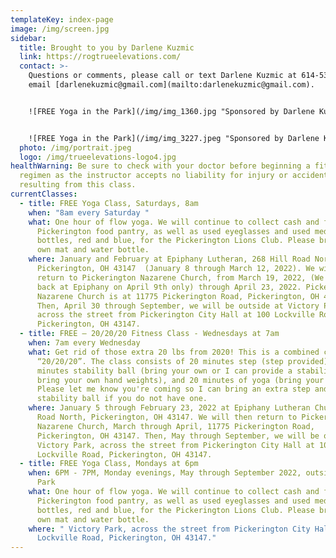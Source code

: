 ```yaml
---
templateKey: index-page
image: /img/screen.jpg
sidebar:
  title: Brought to you by Darlene Kuzmic
  link: https://rogtrueelevations.com/
  contact: >-
    Questions or comments, please call or text Darlene Kuzmic at 614-531-2050 or
    email [darlenekuzmic@gmail.com](mailto:darlenekuzmic@gmail.com).


    ![FREE Yoga in the Park](/img/img_1360.jpg "Sponsored by Darlene Kuzmic, Owner, Realty ONE Group True Elevations")


    ![FREE Yoga in the Park](/img/img_3227.jpeg "Sponsored by Darlene Kuzmic, Owner, Realty ONE Group True Elevations")
  photo: /img/portrait.jpeg
  logo: /img/trueelevations-logo4.jpg
healthWarning: Be sure to check with your doctor before beginning a fitness
  regimen as the instructor accepts no liability for injury or accidents
  resulting from this class.
currentClasses:
  - title: FREE Yoga Class, Saturdays, 8am
    when: "8am every Saturday "
    what: One hour of flow yoga. We will continue to collect cash and food for the
      Pickerington food pantry, as well as used eyeglasses and used medicine
      bottles, red and blue, for the Pickerington Lions Club. Please bring your
      own mat and water bottle.
    where: January and February at Epiphany Lutheran, 268 Hill Road North,
      Pickerington, OH 43147  (January 8 through March 12, 2022). We will then
      return to Pickerington Nazarene Church, from March 19, 2022, (We will be
      back at Epiphany on April 9th only) through April 23, 2022. Pickerington
      Nazarene Church is at 11775 Pickerington Road, Pickerington, OH 43147.
      Then, April 30 through September, we will be outside at Victory Park,
      across the street from Pickerington City Hall at 100 Lockville Road,
      Pickerington, OH 43147.
  - title: FREE – 20/20/20 Fitness Class - Wednesdays at 7am
    when: 7am every Wednesday
    what: Get rid of those extra 20 lbs from 2020! This is a combined class called
      “20/20/20”. The class consists of 20 minutes step (step provided), 20
      minutes stability ball (bring your own or I can provide a stability ball;
      bring your own hand weights), and 20 minutes of yoga (bring your mat).
      Please let me know you're coming so I can bring an extra step and/or
      stability ball if you do not have one.
    where: January 5 through February 23, 2022 at Epiphany Lutheran Church, 268 Hill
      Road North, Pickerington, OH 43147. We will then return to Pickerington
      Nazarene Church, March through April, 11775 Pickerington Road,
      Pickerington, OH 43147. Then, May through September, we will be outside at
      Victory Park, across the street from Pickerington City Hall at 100
      Lockville Road, Pickerington, OH 43147.
  - title: FREE Yoga Class, Mondays at 6pm
    when: 6PM - 7PM, Monday evenings, May through September 2022, outside at Victory
      Park
    what: One hour of flow yoga. We will continue to collect cash and food for the
      Pickerington food pantry, as well as used eyeglasses and used medicine
      bottles, red and blue, for the Pickerington Lions Club. Please bring your
      own mat and water bottle.
    where: " Victory Park, across the street from Pickerington City Hall at 100
      Lockville Road, Pickerington, OH 43147."
---
```

